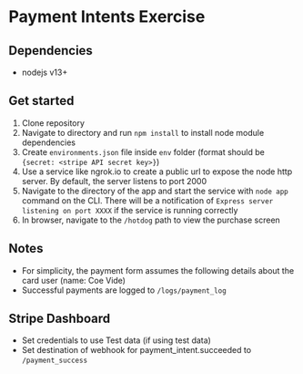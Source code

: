 # Payment Intents Exercise

## Dependencies
- nodejs v13+

## Get started
1. Clone repository
2. Navigate to directory and run `npm install` to install node module dependencies
3. Create `environments.json` file inside `env` folder (format should be `{secret: <stripe API secret key>}`)
4. Use a service like ngrok.io to create a public url to expose the node http server.  By default, the server listens to port 2000
5. Navigate to the directory of the app and start the service with `node app` command on the CLI.  There will be a notification of `Express server listening on port XXXX` if the service is running correctly
6. In browser, navigate to the `/hotdog` path to view the purchase screen


## Notes
- For simplicity, the payment form assumes the following details about the card user (name: Coe Vide)
- Successful payments are logged to `/logs/payment_log`

## Stripe Dashboard
- Set credentials to use Test data (if using test data)
- Set destination of webhook for payment_intent.succeeded to `/payment_success`